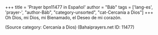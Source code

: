 +++
title = 'Prayer bpn11477 in Español'
author = "Báb"
tags = ['lang-es', 'prayer-', "author-Báb", "category-unsorted", "cat-Cercanía a Dios"]
+++
Oh Dios, mi Dios, mi Bienamado, el Deseo de mi corazón.

(Source category: Cercanía a Dios)
(Bahaiprayers.net ID: 11477)
